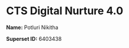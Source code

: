 <!DOCTYPE html>
<html>
<body>
    <h1>CTS Digital Nurture 4.0</h1>
    <p><strong>Name:</strong> Potluri Nikitha</p>
    <p><strong>Superset ID:</strong> 6403438</p>
</body>
</html>


